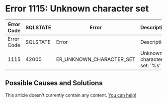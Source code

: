 
# Error 1115: Unknown character set


| Error Code | SQLSTATE | Error | Description |
| --- | --- | --- | --- |
| Error Code | SQLSTATE | Error | Description |
| 1115 | 42000 | ER_UNKNOWN_CHARACTER_SET | Unknown character set: '%s' |




## Possible Causes and Solutions


This article doesn't currently contain any content. [You can help!](/en/writing-and-editing-knowledge-base-articles/)

